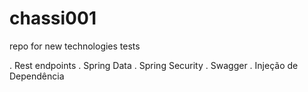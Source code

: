 # chassi001
repo for new technologies tests 

. Rest endpoints
. Spring Data
. Spring Security
. Swagger
. Injeção de Dependência
